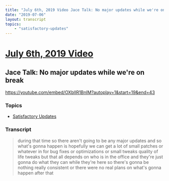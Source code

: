 ```yaml
---
title: "July 6th, 2019 Video Jace Talk: No major updates while we're on break"
date: "2019-07-06"
layout: transcript
topics:
    - "satisfactory-updates"
---
```

# [July 6th, 2019 Video](../2019-07-06.md)
## Jace Talk: No major updates while we're on break
https://youtube.com/embed/OXblIR1BnIM?autoplay=1&start=19&end=43

### Topics
* [Satisfactory Updates](../topics/satisfactory-updates.md)

### Transcript

> during that time so there aren't going to be any major updates and so what's gonna happen is hopefully we can get a lot of small patches or whatever in for bug fixes or optimizations or small tweaks quality of life tweaks but that all depends on who is in the office and they're just gonna do what they can while they're here so there's gonna be nothing really consistent or there were no real plans on what's gonna happen after that

